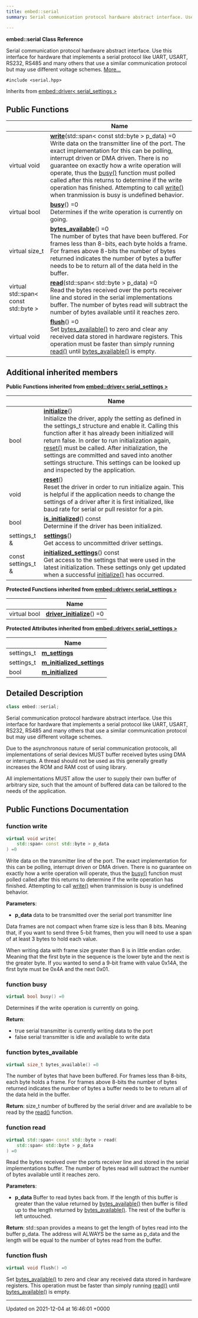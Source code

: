```yaml
---
title: embed::serial
summary: Serial communication protocol hardware abstract interface. Use this interface for hardware that implements a serial protocol like UART, USART, RS232, RS485 and many others that use a similar communication protocol but may use different voltage schemes.  

---
```


**embed::serial Class Reference**

Serial communication protocol hardware abstract interface. Use this interface for hardware that implements a serial protocol like UART, USART, RS232, RS485 and many others that use a similar communication protocol but may use different voltage schemes.  [More...](#detailed-description)


`#include <serial.hpp>`

Inherits from [embed::driver< serial_settings >](classes/classembed_1_1driver/)

## Public Functions

|                | Name           |
| -------------- | -------------- |
| virtual void | **[write](classes/classembed_1_1serial/#function-write)**(std::span< const std::byte > p_data) =0<br>Write data on the transmitter line of the port. The exact implementation for this can be polling, interrupt driven or DMA driven. There is no guarantee on exactly how a write operation will operate, thus the [busy()]() function must polled called after this returns to determine if the write operation has finished. Attempting to call [write()]() when tranmission is busy is undefined behavior.  |
| virtual bool | **[busy](classes/classembed_1_1serial/#function-busy)**() =0<br>Determines if the write operation is currently on going.  |
| virtual size_t | **[bytes_available](classes/classembed_1_1serial/#function-bytes-available)**() =0<br>The number of bytes that have been buffered. For frames less than 8-bits, each byte holds a frame. For frames above 8-bits the number of bytes returned indicates the number of bytes a buffer needs to be to return all of the data held in the buffer.  |
| virtual std::span< const std::byte > | **[read](classes/classembed_1_1serial/#function-read)**(std::span< std::byte > p_data) =0<br>Read the bytes received over the ports receiver line and stored in the serial implementations buffer. The number of bytes read will subtract the number of bytes available until it reaches zero.  |
| virtual void | **[flush](classes/classembed_1_1serial/#function-flush)**() =0<br>Set [bytes_available()](classes/classembed_1_1serial/#function-bytes-available) to zero and clear any received data stored in hardware registers. This operation must be faster than simply running [read()](classes/classembed_1_1serial/#function-read) until [bytes_available()](classes/classembed_1_1serial/#function-bytes-available) is empty.  |

## Additional inherited members

**Public Functions inherited from [embed::driver< serial_settings >](classes/classembed_1_1driver/)**

|                | Name           |
| -------------- | -------------- |
| bool | **[initialize](classes/classembed_1_1driver/#function-initialize)**()<br>Initialize the driver, apply the setting as defined in the settings_t structure and enable it. Calling this function after it has already been initialized will return false. In order to run initialization again, [reset()]() must be called. After initialization, the settings are committed and saved into another settings structure. This settings can be looked up and inspected by the application.  |
| void | **[reset](classes/classembed_1_1driver/#function-reset)**()<br>Reset the driver in order to run initialize again. This is helpful if the application needs to change the settings of a driver after it is first initialized, like baud rate for serial or pull resistor for a pin.  |
| bool | **[is_initialized](classes/classembed_1_1driver/#function-is-initialized)**() const<br>Determine if the driver has been initialized.  |
| settings_t & | **[settings](classes/classembed_1_1driver/#function-settings)**()<br>Get access to uncommitted driver settings.  |
| const settings_t & | **[initialized_settings](classes/classembed_1_1driver/#function-initialized-settings)**() const<br>Get access to the settings that were used in the latest initialization. These settings only get updated when a successful [initialize()](classes/classembed_1_1driver/#function-initialize) has occurred.  |

**Protected Functions inherited from [embed::driver< serial_settings >](classes/classembed_1_1driver/)**

|                | Name           |
| -------------- | -------------- |
| virtual bool | **[driver_initialize](classes/classembed_1_1driver/#function-driver-initialize)**() =0 |

**Protected Attributes inherited from [embed::driver< serial_settings >](classes/classembed_1_1driver/)**

|                | Name           |
| -------------- | -------------- |
| settings_t | **[m_settings](classes/classembed_1_1driver/#variable-m-settings)**  |
| settings_t | **[m_initialized_settings](classes/classembed_1_1driver/#variable-m-initialized-settings)**  |
| bool | **[m_initialized](classes/classembed_1_1driver/#variable-m-initialized)**  |


## Detailed Description

```cpp
class embed::serial;
```

Serial communication protocol hardware abstract interface. Use this interface for hardware that implements a serial protocol like UART, USART, RS232, RS485 and many others that use a similar communication protocol but may use different voltage schemes. 

Due to the asynchronous nature of serial communication protocols, all implementations of serial devices MUST buffer received bytes using DMA or interrupts. A thread should not be used as this generally greatly increases the ROM and RAM cost of using library.

All implementations MUST allow the user to supply their own buffer of arbitrary size, such that the amount of buffered data can be tailored to the needs of the application. 

## Public Functions Documentation

### function write

```cpp
virtual void write(
    std::span< const std::byte > p_data
) =0
```

Write data on the transmitter line of the port. The exact implementation for this can be polling, interrupt driven or DMA driven. There is no guarantee on exactly how a write operation will operate, thus the [busy()]() function must polled called after this returns to determine if the write operation has finished. Attempting to call [write()]() when tranmission is busy is undefined behavior. 

**Parameters**: 

  * **p_data** data to be transmitted over the serial port transmitter line 


Data frames are not compact when frame size is less than 8 bits. Meaning that, if you want to send three 5-bit frames, then you will need to use a span of at least 3 bytes to hold each value.

When writing data with frame size greater than 8 is in little endian order. Meaning that the first byte in the sequence is the lower byte and the next is the greater byte. If you wanted to send a 9-bit frame with value 0x14A, the first byte must be 0x4A and the next 0x01.


### function busy

```cpp
virtual bool busy() =0
```

Determines if the write operation is currently on going. 

**Return**: 

  * true serial transmitter is currently writing data to the port 
  * false serial transmitter is idle and available to write data 


### function bytes_available

```cpp
virtual size_t bytes_available() =0
```

The number of bytes that have been buffered. For frames less than 8-bits, each byte holds a frame. For frames above 8-bits the number of bytes returned indicates the number of bytes a buffer needs to be to return all of the data held in the buffer. 

**Return**: size_t number of buffered by the serial driver and are available to be read by the [read()](classes/classembed_1_1serial/#function-read) function. 

### function read

```cpp
virtual std::span< const std::byte > read(
    std::span< std::byte > p_data
) =0
```

Read the bytes received over the ports receiver line and stored in the serial implementations buffer. The number of bytes read will subtract the number of bytes available until it reaches zero. 

**Parameters**: 

  * **p_data** Buffer to read bytes back from. If the length of this buffer is greater than the value returned by [bytes_available()](classes/classembed_1_1serial/#function-bytes-available) then buffer is filled up to the length returned by [bytes_available()](classes/classembed_1_1serial/#function-bytes-available). The rest of the buffer is left untouched. 


**Return**: std::span<const std::byte> provides a means to get the length of bytes read into the buffer p_data. The address will ALWAYS be the same as p_data and the length will be equal to the number of bytes read from the buffer. 

### function flush

```cpp
virtual void flush() =0
```

Set [bytes_available()](classes/classembed_1_1serial/#function-bytes-available) to zero and clear any received data stored in hardware registers. This operation must be faster than simply running [read()](classes/classembed_1_1serial/#function-read) until [bytes_available()](classes/classembed_1_1serial/#function-bytes-available) is empty. 

-------------------------------

Updated on 2021-12-04 at 16:46:01 +0000